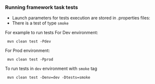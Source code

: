### Running framework task tests

- Launch parameters for tests execution are stored in .properties files:
- There is a test of type `smoke`

For example to run tests For Dev environment:
```commandline
 mvn clean test -Pdev 
```
For Prod environment:
```commandline
 mvn clean test -Pprod 
```

To run tests in `dev` environment with `smoke` tag

```commandline
 mvn clean test -Denv=dev -Dtests=smoke
```